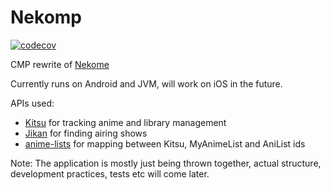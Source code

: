# Nekomp

[![codecov](https://codecov.io/gh/Chesire/Nekomp/graph/badge.svg?token=Rtc9xfoxpN)](https://codecov.io/gh/Chesire/Nekomp)

CMP rewrite of [Nekome](https://github.com/Chesire/Nekome)

Currently runs on Android and JVM, will work on iOS in the future.

APIs used:

- [Kitsu](https://kitsu.app) for tracking anime and library management
- [Jikan](https://jikan.moe) for finding airing shows
- [anime-lists](https://github.com/Fribb/anime-lists) for mapping between Kitsu, MyAnimeList and
  AniList ids

Note: The application is mostly just being thrown together, actual structure, development practices,
tests etc will come later.
